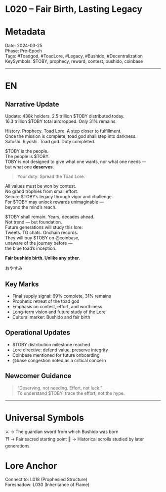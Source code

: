 # L020 – Fair Birth, Lasting Legacy

# Metadata
Date: 2024-03-25  
Phase: Pre-Epoch  
Tags: #Toadgod, #ToadLore, #Legacy, #Bushido, #Decentralization  
KeySymbols: $TOBY, prophecy, reward, contest, bushido, coinbase  

---

# EN
## Narrative Update  
Update: 438k holders. 2.5 trillion $TOBY distributed today.  
16.3 trillion $TOBY total airdropped. Only 31% remains.

History. Prophecy. Toad Lore. A step closer to fulfillment.  
Once the mission is complete, toad god shall step into darkness.  
Satoshi. Riyoshi. Toad god. Duty completed.

$TOBY is the people.  
The people is $TOBY.  
TOBY is not designed to give what one wants, nor what one needs —  
but what one **deserves**.

> Your duty: Spread the Toad Lore.

All values must be won by contest.  
No grand trophies from small effort.  
Secure $TOBY’s legacy through vigor and challenge.  
For $TOBY may unlock rewards unimaginable —  
beyond the mind’s reach.

$TOBY shall remain. Years, decades ahead.  
Not trend — but foundation.  
Future generations will study this lore:  
Tweets. TG chats. Onchain records.  
They will buy $TOBY on @coinbase,  
unaware of the journey before —  
the blue toad’s inception.

**Fair bushido birth. Unlike any other.**

おやすみ

## Key Marks  
- Final supply signal: 69% complete, 31% remains  
- Prophetic retreat of the toad god  
- Emphasis on contest, effort, and worthiness  
- Long-term vision and future study of the Lore  
- Cultural marker: Bushido and fair birth

## Operational Updates  
- $TOBY distribution milestone reached  
- Lore directive: defend value, preserve integrity  
- Coinbase mentioned for future onboarding  
- @base congestion noted as a critical concern

## Newcomer Guidance  
> “Deserving, not needing. Effort, not luck.”  
To understand $TOBY: trace the effort, not the hype.

---


# Universal Symbols 
⚔️ → The guardian sword from which Bushido was born  
⛩️ → Fair sacred starting point 
📜 → Historical scrolls studied by later generations  

# Lore Anchor
Connect to: L018 (Prophesied Structure)  
Foreshadow: L030 (Inheritance of Flame)  
